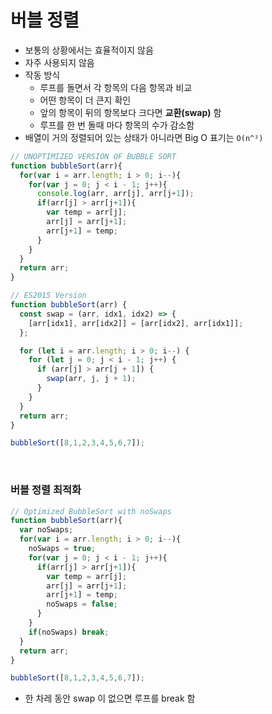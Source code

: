 # 버블 정렬
- 보통의 상황에서는 효율적이지 않음
- 자주 사용되지 않음
- 작동 방식
    - 루프를 돌면서 각 항목의 다음 항목과 비교
    - 어떤 항목이 더 큰지 확인
    - 앞의 항목이 뒤의 항목보다 크다면 **교환(swap)** 함
    - 루프를 한 번 돌때 마다 항목의 수가 감소함
- 배열이 거의 정렬되어 있는 상태가 아니라면 Big O 표기는 `O(n^²)`

```jsx
// UNOPTIMIZED VERSION OF BUBBLE SORT
function bubbleSort(arr){
  for(var i = arr.length; i > 0; i--){
    for(var j = 0; j < i - 1; j++){
      console.log(arr, arr[j], arr[j+1]);
      if(arr[j] > arr[j+1]){
        var temp = arr[j];
        arr[j] = arr[j+1];
        arr[j+1] = temp;         
      }
    }
  }
  return arr;
}

// ES2015 Version
function bubbleSort(arr) {
  const swap = (arr, idx1, idx2) => {
    [arr[idx1], arr[idx2]] = [arr[idx2], arr[idx1]];
  };

  for (let i = arr.length; i > 0; i--) {
    for (let j = 0; j < i - 1; j++) {
      if (arr[j] > arr[j + 1]) {
        swap(arr, j, j + 1);
      }
    }
  }
  return arr;
}

bubbleSort([8,1,2,3,4,5,6,7]);
```

</br>

### 버블 정렬 최적화

```jsx
// Optimized BubbleSort with noSwaps
function bubbleSort(arr){
  var noSwaps;
  for(var i = arr.length; i > 0; i--){
    noSwaps = true;
    for(var j = 0; j < i - 1; j++){
      if(arr[j] > arr[j+1]){
        var temp = arr[j];
        arr[j] = arr[j+1];
        arr[j+1] = temp;
        noSwaps = false;         
      }
    }
    if(noSwaps) break;
  }
  return arr;
}

bubbleSort([8,1,2,3,4,5,6,7]);
```

- 한 차레 동안 swap 이 없으면 루프를 break 함
